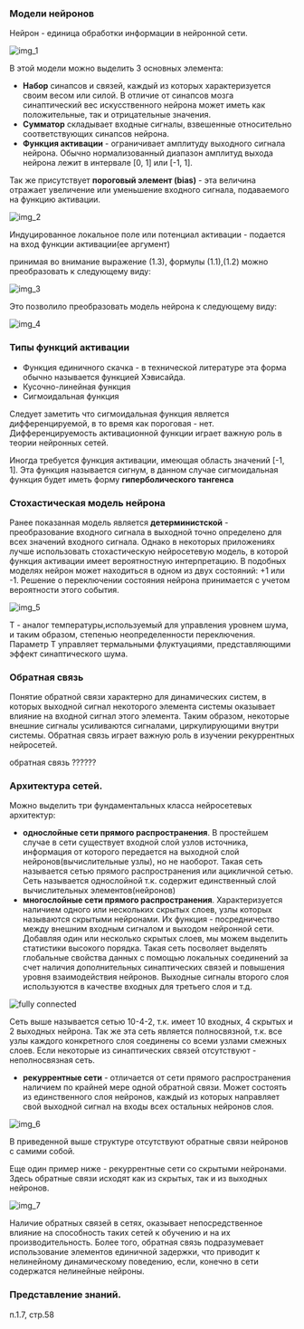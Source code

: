 ### Модели нейронов  
Нейрон - единица обработки информации в нейронной сети.  

![img_1](https://user-images.githubusercontent.com/35499834/40886692-7afb6b64-6745-11e8-9894-c00ff52df06c.png)  

В этой модели можно выделить 3 основных элемента:  
 - **Набор** синапсов и связей, каждый из которых характеризуется своим весом или силой. В отличие от синапсов мозга синаптический вес искусственного нейрона может иметь как положительные, так и отрицательные значения.  
 - **Сумматор** складывает входные сигналы, взвешенные относительно соответствующих синапсов нейрона.  
 - **Функция активации** - ограничивает амплитуду выходного сигнала нейрона. Обычно нормализованный диапазон амплитуд выхода нейрона лежит в интервале [0, 1] или [-1, 1].  

Так же присутствует **пороговый элемент (bias)** - эта величина отражает увеличение или уменьшение входного сигнала, подаваемого на функцию активации.  

![img_2](https://user-images.githubusercontent.com/35499834/40886919-2456455a-6749-11e8-9c4d-ca3da231a687.png)  

Индуцированное локальное поле или потенциал активации - подается на вход функции активации(ее аргумент)

принимая во внимание выражение (1.3), формулы (1.1),(1.2) можно преобразовать к следующему виду:  

![img_3](https://user-images.githubusercontent.com/35499834/40887050-29454fbe-674b-11e8-92f3-f985c6d7206c.png)

Это позволило преобразовать модель нейрона к следующему виду:  

![img_4](https://user-images.githubusercontent.com/35499834/40887065-6075ec28-674b-11e8-976e-bbba68dfb4b7.png)

### Типы функций активации
 * Функция единичного скачка - в технической литературе эта форма обычно называется функцией Хэвисайда.  
 * Кусочно-линейная функция
 * Сигмоидальная функция  

Следует заметить что сигмоидальная функция является дифференцируемой, в то время как пороговая - нет. Дифференцируемость активационной функции играет важную роль в теории нейронных сетей.  

Иногда требуется функция активации, имеющая область значений [-1, 1]. Эта функция называется сигнум, в данном случае сигмоидальная функция будет иметь форму **гиперболического тангенса**  

### Стохастическая модель нейрона  
Ранее показанная модель является **детерминистской** - преобразование входного сигнала в выходной точно определено для всех значений входного сигнала. Однако в некоторых приложениях лучше использовать стохастическую нейросетевую модель, в которой функция активации имеет вероятностную интерпретацию. В подобных моделях нейрон может находиться  в одном из двух состояний: +1 или -1. Решение о переключении состояния нейрона принимается с учетом вероятности этого события.  

![img_5](https://user-images.githubusercontent.com/35499834/40887837-39ed8488-6757-11e8-8395-6e23d5dec85d.png)

T - аналог температуры,используемый для управления уровнем шума, и таким образом, степенью неопределенности переключения. Параметр Т управляет термальными флуктуациями, представляющими эффект синаптического шума.  

### Обратная связь  
Понятие обратной связи характерно для динамических систем, в которых выходной сигнал некоторого элемента системы оказывает влияние на входной сигнал этого элемента. Таким образом, некоторые внешние сигналы усиливаются сигналами, циркулирующими внутри системы. Обратная связь играет важную роль в изучении рекуррентных нейросетей.  

обратная связь ??????

### Архитектура сетей.  
Можно выделить три фундаментальных класса нейросетевых архитектур:
 - **однослойные сети прямого распространения**. В простейшем случае в сети существует входной слой узлов источника, информация от которого передается на выходной слой нейронов(вычислительные узлы), но не наоборот. Такая сеть называется сетью прямого распространения или ацикличной сетью. Сеть называется однослойной т.к. содержит единственный слой вычислительных элементов(нейронов)
 - **многослойные сети прямого распространения**. Характеризуется наличием одного или нескольких скрытых слоев, узлы которых называются скрытыми нейронами. Их функция - посредничество между внешним входным сигналом и выходом нейронной сети. Добавляя один или несколько скрытых слоев, мы можем выделить статистики высокого порядка. Такая сеть посволяет выделять глобальные свойства данных с помощью локальных соединений за счет наличия дополнительных синаптических связей и повышения уровня взаимодействия нейронов. Выходные сигналы второго слоя используются в качестве входных для третьего слоя и т.д.

![fully connected](https://user-images.githubusercontent.com/35499834/40888578-ff0cf974-6761-11e8-8e23-740a97c80ed8.png)  

Сеть выше называется сетью 10-4-2, т.к. имеет 10 входных, 4 скрытых и 2 выходных нейрона. Так же эта сеть является полносвязной, т.к. все узлы каждого конкретного слоя соединены со всеми узлами смежных слоев. Если некоторые из синаптических связей отсутствуют - неполносвязная сеть.

 - **рекуррентные сети** - отличается от сети прямого распространения наличием по крайней мере одной обратной связи.
 Может состоять из единственного слоя нейронов, каждый из которых направляет свой выходной сигнал на входы всех остальных нейронов слоя.  

 ![img_6](https://user-images.githubusercontent.com/35499834/40888683-67ef829e-6763-11e8-9487-25c6e7c58ae0.png)

В приведенной выше структуре отсутствуют обратные связи нейронов с самими собой.

Еще один пример ниже - рекуррентные сети со скрытыми нейронами. Здесь обратные связи исходят как из скрытых, так и из выходных нейронов.  

![img_7](https://user-images.githubusercontent.com/35499834/40888731-f7af81d6-6763-11e8-9f08-6457f645c6d7.png)  

Наличие обратных связей в сетях, оказывает непосредственное влияние на способность таких сетей к обучению и на их производительность. Более того, обратная связь подразумевает использование элементов единичной задержки, что приводит к нелинейному динамическому поведению, если, конечно в сети содержатся нелинейные нейроны.  

### Представление знаний.  
п.1.7, стр.58  

